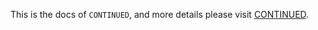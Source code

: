 This is the docs of `CONTINUED`, and more details please visit [CONTINUED](https://github.com/Tang-Lab-super/CONTINUED).
